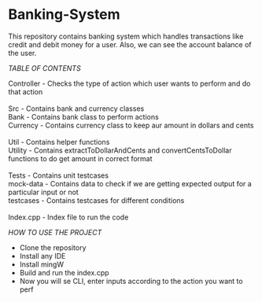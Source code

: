 # Banking-System

This repository contains banking system which handles transactions like credit and debit money for a user. Also, we can see the account balance of the user.

*TABLE OF CONTENTS*

Controller - Checks the type of action which user wants to perform and do that action <br/><br/>
Src - Contains bank and currency classes <br/>
    Bank - Contains bank class to perform actions <br/>
    Currency - Contains currency class to keep aur amount in dollars and cents <br/> <br/>
Util - Contains helper functions <br/>
    Utility - Contains extractToDollarAndCents and convertCentsToDollar functions to do get amount in correct format <br/> <br/>
Tests - Contains unit testcases <br/>
    mock-data - Contains data to check if we are getting expected output for a particular input or not <br/>
    testcases - Contains testcases for different conditions <br/> <br/>
Index.cpp - Index file to run the code <br/>

*HOW TO USE THE PROJECT*

- Clone the repository
- Install any IDE
- Install mingW
- Build and run the index.cpp 
- Now you will se CLI, enter inputs according to the action you want to perf
